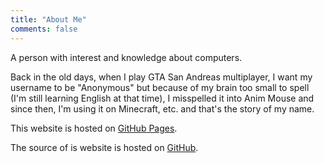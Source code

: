 ```yaml
---
title: "About Me"
comments: false
---
```

A person with interest and knowledge about computers.

Back in the old days, when I play GTA San Andreas multiplayer, I want my username to be "Anonymous" but because of my brain too small to spell (I'm still learning English at that time), I misspelled it into Anim Mouse and since then, I'm using it on Minecraft, etc. and that's the story of my name.

This website is hosted on [GitHub Pages](https://pages.github.com/).

The source of is website is hosted on [GitHub](https://github.com/AnimMouse/animmouse-website).